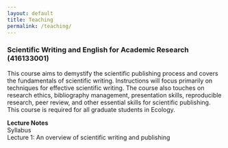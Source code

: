 ```yaml
---
layout: default
title: Teaching
permalink: /teaching/
---
```


### **Scientific Writing and English for Academic Research (416133001)**

This course aims to demystify the scientific publishing process and covers the fundamentals of scientific writing. Instructions will focus primarily on techniques for effective scientific writing. The course also touches on research ethics, bibliography management, presentation skills, reproducible research, peer review, and other essential skills for scientific publishing. This course is required for all graduate students in Ecology.

**Lecture Notes**\
Syllabus\
Lecture 1: An overview of scientific writing and publishing

